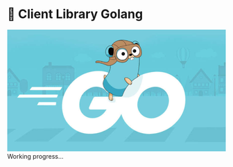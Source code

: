 # &#128640; Client Library Golang

![golang](../../../assets/img/clientlib/golang.jpg)
Working progress...
